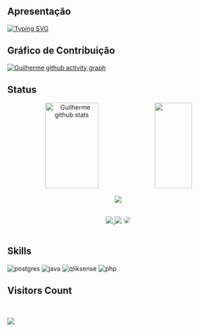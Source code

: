 ## Apresentação

[![Typing SVG](https://readme-typing-svg.herokuapp.com?font=Fira+Code&weight=100&size=30&pause=1000&color=208EFF&center=true&vCenter=true&random=false&width=435&lines=Ol%C3%A1!+Meu+nome+%C3%A9+Guilherme)](https://git.io/typing-svg)

## Gráfico de Contribuição

[![Guilherme github activity graph](https://github-readme-activity-graph.vercel.app/graph?username=GuilhermeLopesCardoso&bg_color=121212&color=ffffff&line=0a74ff&point=a8d9ff&area=true&hide_border=true)](https://github.com/ashutosh00710/github-readme-activity-graph)


## Status
<div align="center">  
  <img width="49%" height="195px" src="https://github-readme-stats.vercel.app/api?username=GuilhermeLopesCardoso&show_icons=true&count_private=true&hide_border=true&title_color=00BFFF&icon_color=00FFFF&text_color=c9d1d9&bg_color=0d1117" alt="Guilherme github stats" /> 
  <img width="41%" height="195px" src="https://github-readme-stats.vercel.app/api/top-langs/?username=GuilhermeLopesCardoso&layout=compact&hide_border=true&title_color=00BFFF&text_color=c9d1d9&bg_color=0d1117" />
</div> 
<p align="center">
  <img src="https://github-profile-trophy.vercel.app/?username=guilhermelopescardoso&theme=nord&row=2&no-bg=true&column=3&margin-w=15&margin-h=15" />
</p>
</br>
<div align="center"> 
<a href="https://instagram.com/gui_lop.car" target="_blank"><img src="https://img.shields.io/badge/-Instagram-%23E4405F?style=for-the-badge&logo=instagram&logoColor=white"</a>
<a href = "mailto:guilhermelopescardoso5@gmail.com"> <img src="https://img.shields.io/badge/-Gmail-%23333?style=for-the-badge&logo=gmail&logoColor=white" target="_blank"></a>
<a href="https://www.linkedin.com/in/guilherme-lopes-cardoso-999260209/" target="_blank"><img src="https://img.shields.io/badge/-LinkedIn-%230077B5?style=for-the-badge&logo=linkedin&logoColor=white" style="border-radius: 30px" target="_blank"></a> 
 </div>
 <br>

## Skills

<div style="display: inline_block">
  <img align="center" alt="postgres" src="https://img.shields.io/badge/postgresql-4169e1?style=for-the-badge&logo=postgresql&logoColor=white" />
  <img align="center" alt="java" src="https://img.shields.io/badge/Java-ED8B00?style=for-the-badge&logo=openjdk&logoColor=white" />
  <img align="center" alt="qliksense" src="https://img.shields.io/badge/qliksense-qliksense?style=for-the-badge&logo=Qlik&color=246625">
  <img align="center" alt="php" src="https://img.shields.io/badge/php-php?style=for-the-badge&logo=PHP&logoColor=ffffff&color=435a8c">


## Visitors Count
</div>

<div align="left">
<br> 
<p align="center"><img align="left" src="https://profile-counter.glitch.me/{GuilhermeLopesCardoso}/count.svg" /></p> 
<br>
</div>

